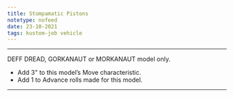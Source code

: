 ```yaml
---
title: Stompamatic Pistons
notetype: nofeed
date: 23-10-2021
tags: kustom-job vehicle
---
```


---

DEFF DREAD, GORKANAUT or MORKANAUT model only.  
-   Add 3" to this model’s Move characteristic.
-   Add 1 to Advance rolls made for this model.

---